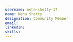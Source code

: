 ```yaml
---
username: neha-shetty-17
name: Neha Shetty
designation: Community Member
email: 
linkedin: 
skills: 
---
```

